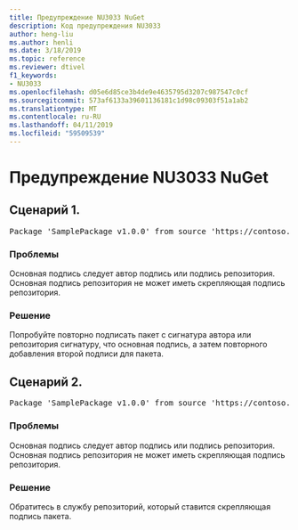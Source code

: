 ```yaml
---
title: Предупреждение NU3033 NuGet
description: Код предупреждения NU3033
author: heng-liu
ms.author: henli
ms.date: 3/18/2019
ms.topic: reference
ms.reviewer: dtivel
f1_keywords:
- NU3033
ms.openlocfilehash: d05e6d85ce3b4de9e4635795d3207c987547c0cf
ms.sourcegitcommit: 573af6133a39601136181c1d98c09303f51a1ab2
ms.translationtype: MT
ms.contentlocale: ru-RU
ms.lasthandoff: 04/11/2019
ms.locfileid: "59509539"
---
```

# <a name="nuget-warning-nu3033"></a>Предупреждение NU3033 NuGet

## <a name="scenario-1"></a>Сценарий 1.

<pre>Package 'SamplePackage v1.0.0' from source 'https://contoso.com/index.json': A repository primary signature must not have a repository countersignature.</pre>

### <a name="issue"></a>Проблемы

Основная подпись следует автор подпись или подпись репозитория. Основная подпись репозитория не может иметь скрепляющая подпись репозитория.

### <a name="solution"></a>Решение

Попробуйте повторно подписать пакет с сигнатура автора или репозитория сигнатуру, что основная подпись, а затем повторного добавления второй подписи для пакета.



## <a name="scenario-2"></a>Сценарий 2.

<pre>Package 'SamplePackage v1.0.0' from source 'https://contoso.com/index.json': A repository primary signature must not have a repository countersignature.</pre>

### <a name="issue"></a>Проблемы

Основная подпись следует автор подпись или подпись репозитория. Основная подпись репозитория не может иметь скрепляющая подпись репозитория.

### <a name="solution"></a>Решение

Обратитесь в службу репозиторий, который ставится скрепляющая подпись пакета.